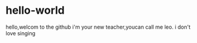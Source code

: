# hello-world
hello,welcom to the github
i'm your new teacher,youcan call me leo.
i don't love singing
